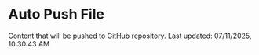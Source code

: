# Auto Push File

Content that will be pushed to GitHub repository.
Last updated: 07/11/2025, 10:30:43 AM